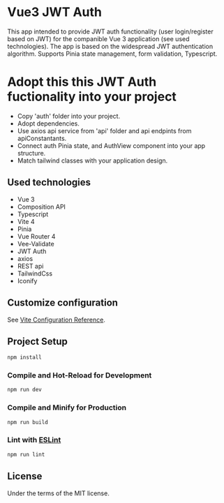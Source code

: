 # Vue3 JWT Auth

This app intended to provide JWT auth functionality (user login/register based on JWT) for the companible Vue 3 application (see used technologies). The app is based on the widespread JWT authentication algorithm. Supports Pinia state management, form validation, Typescript.

# Adopt this this JWT Auth fuctionality into your project

- Copy 'auth' folder into your project.
- Adopt dependencies.
- Use axios api service from 'api' folder and api endpints from apiConstantants.
- Connect auth Pinia state, and AuthView component into your app structure.
- Match tailwind classes with your application design.

## Used technologies

- Vue 3
- Composition API
- Typescript
- Vite 4
- Pinia
- Vue Router 4
- Vee-Validate
- JWT Auth
- axios
- REST api
- TailwindCss
- Iconify

## Customize configuration

See [Vite Configuration Reference](https://vitejs.dev/config/).

## Project Setup

```sh
npm install
```

### Compile and Hot-Reload for Development

```sh
npm run dev
```

### Compile and Minify for Production

```sh
npm run build
```

### Lint with [ESLint](https://eslint.org/)

```sh
npm run lint
```

## License

Under the terms of the MIT license.

